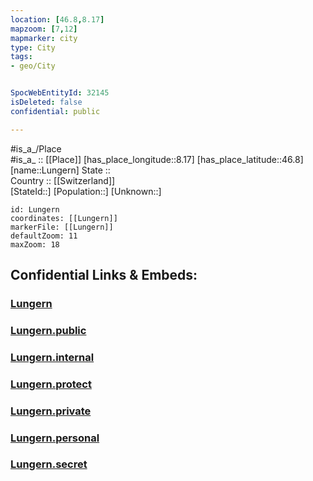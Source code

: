 ```yaml
---
location: [46.8,8.17] 
mapzoom: [7,12] 
mapmarker: city 
type: City
tags:
- geo/City


SpocWebEntityId: 32145
isDeleted: false
confidential: public

---
```

#is_a_/Place  
#is_a_ :: [[Place]] 
[has_place_longitude::8.17] 
[has_place_latitude::46.8] 
[name::Lungern] 
State ::  
Country :: [[Switzerland]]  
[StateId::] 
[Population::] 
[Unknown::] 


```leaflet
id: Lungern
coordinates: [[Lungern]] 
markerFile: [[Lungern]] 
defaultZoom: 11 
maxZoom: 18
```


## Confidential Links & Embeds: 

### [Lungern](/_Standards/Earth/Continent/Europe/Europe~Central/Switzerland/Switzerland~Cantons/Obwalden/City/Lungern.md) 

### [Lungern.public](/_public/Earth/Continent/Europe/Europe~Central/Switzerland/Switzerland~Cantons/Obwalden/City/Lungern.public.md) 

### [Lungern.internal](/_internal/Earth/Continent/Europe/Europe~Central/Switzerland/Switzerland~Cantons/Obwalden/City/Lungern.internal.md) 

### [Lungern.protect](/_protect/Earth/Continent/Europe/Europe~Central/Switzerland/Switzerland~Cantons/Obwalden/City/Lungern.protect.md) 

### [Lungern.private](/_private/Earth/Continent/Europe/Europe~Central/Switzerland/Switzerland~Cantons/Obwalden/City/Lungern.private.md) 

### [Lungern.personal](/_personal/Earth/Continent/Europe/Europe~Central/Switzerland/Switzerland~Cantons/Obwalden/City/Lungern.personal.md) 

### [Lungern.secret](/_secret/Earth/Continent/Europe/Europe~Central/Switzerland/Switzerland~Cantons/Obwalden/City/Lungern.secret.md)

